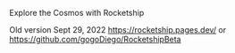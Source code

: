 
Explore the Cosmos with Rocketship

Old version Sept 29, 2022 https://rocketship.pages.dev/ or https://github.com/gogoDiego/RocketshipBeta



